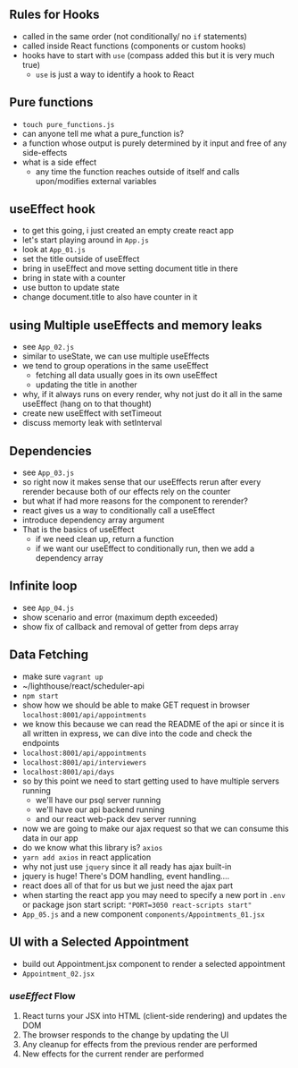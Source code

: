 ## Rules for Hooks
- called in the same order (not conditionally/ no `if` statements)
- called inside React functions (components or custom hooks)
- hooks have to start with `use` (compass added this but it is very much true)
  - `use` is just a way to identify a hook to React

## Pure functions
- `touch pure_functions.js`
- can anyone tell me what a pure_function is?
- a function whose output is purely determined by it input and free of any side-effects
- what is a side effect
  - any time the function reaches outside of itself and calls upon/modifies external variables

## useEffect hook
- to get this going, i just created an empty create react app
- let's start playing around in `App.js`
- look at `App_01.js`
- set the title outside of useEffect
- bring in useEffect and move setting document title in there
- bring in state with a counter
- use button to update state
- change document.title to also have counter in it

## using Multiple useEffects and memory leaks
- see `App_02.js`
- similar to useState, we can use multiple useEffects
- we tend to group operations in the same useEffect
  - fetching all data usually goes in its own useEffect
  - updating the title in another
- why, if it always runs on every render, why not just do it all in the same useEffect (hang on to that thought)
- create new useEffect with setTimeout
- discuss memorty leak with setInterval

## Dependencies
- see `App_03.js`
- so right now it makes sense that our useEffects rerun after every rerender because both of our effects rely on the counter
- but what if had more reasons for the component to rerender?
- react gives us a way to conditionally call a useEffect
- introduce dependency array argument
- That is the basics of useEffect
  - if we need clean up, return a function
  - if we want our useEffect to conditionally run, then we add a dependency array

## Infinite loop
- see `App_04.js`
- show scenario and error (maximum depth exceeded)
- show fix of callback and removal of getter from deps array

## Data Fetching
- make sure `vagrant up`
- ~/lighthouse/react/scheduler-api
- `npm start`
- show how we should be able to make GET request in browser `localhost:8001/api/appointments`
- we know this because we can read the README of the api or since it is all written in express, we can dive into the code and check the endpoints
- `localhost:8001/api/appointments`
- `localhost:8001/api/interviewers`
- `localhost:8001/api/days`
- so by this point we need to start getting used to have multiple servers running
  - we'll have our psql server running
  - we'll have our api backend running
  - and our react web-pack dev server running
- now we are going to make our ajax request so that we can consume this data in our app
- do we know what this library is? `axios`
- `yarn add axios` in react application
- why not just use `jquery` since it all ready has ajax built-in
- jquery is huge! There's DOM handling, event handling....
- react does all of that for us but we just need the ajax part
- when starting the react app you may need to specify a new port in `.env` or package json start script: `"PORT=3050 react-scripts start"`
- `App_05.js` and a new component `components/Appointments_01.jsx`

## UI with a Selected Appointment
- build out Appointment.jsx component to render a selected appointment
- `Appointment_02.jsx`

### _useEffect_ Flow
1. React turns your JSX into HTML (client-side rendering) and updates the DOM
2. The browser responds to the change by updating the UI
3. Any cleanup for effects from the previous render are performed
4. New effects for the current render are performed